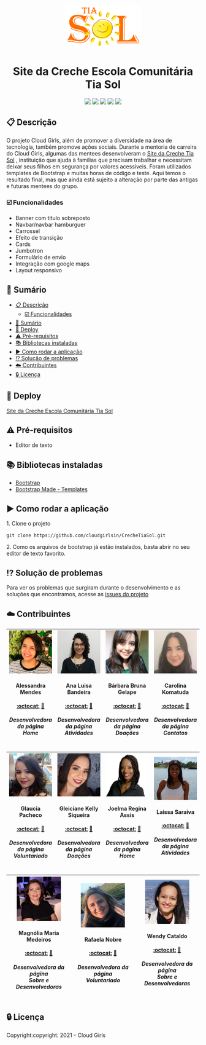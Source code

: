 <p align=center> <a href = "https://www.crechetiasol.com.br"><img src="https://github.com/cloudgirlsin/CrecheTiaSol/blob/desenvolvedoras/assets/img/logo_tiasol.png" width=200 ></a></p>
<h1 align=center>Site da Creche Escola Comunitária Tia Sol</h1>

<p align=center><img src= "https://img.shields.io/static/v1?label=Status&message=Desenvolvido&color=green&style=flat"> 
 <img src= "https://img.shields.io/static/v1?label=Linguagem&message=HTML%205&color=red&style=flat"> 
 <img src= "https://img.shields.io/static/v1?label=Linguagem&message=CSS%203&color=blue&style=flat"> 
 <img src= "https://img.shields.io/static/v1?label=Linguagem&message=JavaScript&color=yellow&style=flat&"> 
 <img src= "https://img.shields.io/static/v1?label=Biblioteca&message=Bootstrap&color=9cf&style=flat"></p>


## :clipboard: Descrição
O projeto Cloud Girls, além de promover a diversidade na área de tecnologia, também promove ações sociais. Durante a mentoria de carreira do Cloud Girls, algumas das mentees desenvolveram o [Site da Creche Tia Sol](https://www.crechetiasol.com.br) , instituição que ajuda à famílias que precisam trabalhar e necessitam deixar seus filhos em segurança por valores acessíveis. Foram utilizados templates de Bootstrap e muitas horas de código e teste. Aqui temos o resultado final, mas que ainda está sujeito a alteração por parte das antigas e futuras mentees do grupo. 

### :ballot_box_with_check: Funcionalidades
- Banner com título sobreposto
- Navbar/navbar hamburguer
- Carrossel
- Efeito de transição
- Cards
- Jumbotron
- Formulário de envio
- Integração com google maps
- Layout responsivo

## :scroll: Sumário
- [:clipboard: Descrição](#clipboard-descrição)
  - [:ballot_box_with_check: Funcionalidades](#ballot_box_with_check-funcionalidades)
- [:scroll: Sumário](#scroll-sumário)
- [:rocket: Deploy](#rocket-deploy)
- [:warning: Pré-requisitos](#warning-pré-requisitos)
- [:books: Bibliotecas instaladas](#books-bibliotecas-instaladas)
- [:arrow_forward: Como rodar a aplicação](#arrow_forward-como-rodar-a-aplicação)
- [:interrobang: Solução de problemas](#interrobang-solução-de-problemas)
- [:cloud: Contribuintes](#cloud-contribuintes)
- [:lock: Licença](#lock-licença)

## :rocket: Deploy
[Site  da Creche Escola Comunitária Tia Sol](https://www.crechetiasol.com.br)

## :warning: Pré-requisitos
- Editor de texto

## :books: Bibliotecas instaladas
- [Bootstrap](https://getbootstrap.com/)
- [Bootstrap Made - Templates](https://bootstrapmade.com/)

## :arrow_forward: Como rodar a aplicação
<p>1. Clone o projeto </p>

```
git clone https://github.com/cloudgirlsin/CrecheTiaSol.git
```

<p>2. Como os arquivos de bootstrap já estão instalados, basta abrir no seu editor de texto favorito.</p>

## :interrobang: Solução de problemas
Para ver os problemas que surgiram durante o desenvolvimento e as soluções que encontramos, acesse as [issues do projeto](https://github.com/cloudgirlsin/CrecheTiaSol/issues)

## :cloud: Contribuintes

| <img src="https://github.com/cloudgirlsin/CrecheTiaSol/blob/main/assets/img/desenvolvedoras/alessandra.jpeg" width=115 ><h4>Alessandra Mendes </h4>[:octocat:](https://github.com/alessandraamendes) [:necktie:](https://www.linkedin.com/in/alessandraamendes/)<br> <h5>Desenvolvedora da página<br> Home</h5> | <img src="https://github.com/cloudgirlsin/CrecheTiaSol/blob/main/assets/img/desenvolvedoras/analu.jpeg" width=115 ><h4>Ana Luisa Bandeira </h4>[:octocat:](https://github.com/analuisabandeira) [:necktie:](https://www.linkedin.com/in/analubandeira/) <br><h5>Desenvolvedora da página<br> Atividades</h5> | <img src="https://github.com/cloudgirlsin/CrecheTiaSol/blob/main/assets/img/desenvolvedoras/barbara.jpeg" width=115 ><h4>Bárbara Bruna Gelape</h4>[:octocat:](https://github.com/BarbaraBruna) [:necktie:](https://www.linkedin.com/in/barbaragelape/) <br> <h5>Desenvolvedora da página<br> Doações</h5> | <img src="https://github.com/cloudgirlsin/CrecheTiaSol/blob/main/assets/img/desenvolvedoras/carolina.jpeg" width=115 ><h4>Carolina Komatuda</h4>[:octocat:](https://github.com/carolkomatuda) [:necktie:](https://www.linkedin.com/in/carolina-nogueira-komatuda-324ab9a0/) <br> <h5>Desenvolvedora da página<br> Contatos</h5> |
| :----------------------------------------------------------: | :----------------------------------------------------------: | :----------------------------------------------------------: | :----------------------------------------------------------: |

| <img src="https://github.com/cloudgirlsin/CrecheTiaSol/blob/main/assets/img/desenvolvedoras/glaucia.jpeg" width=115 ><h4>Glaucia Pacheco</h4>[:octocat:](https://github.com/glauciapacheco) [:necktie:](https://www.linkedin.com/in/glaucia-pacheco/) <br> <h5>Desenvolvedora da página<br> Voluntariado</h5>| <img src="https://github.com/cloudgirlsin/CrecheTiaSol/blob/main/assets/img/desenvolvedoras/gleiciane.jpeg" width=115 ><h4>Gleiciane Kelly Siqueira</h4>[:octocat:](https://github.com/GleicianeKelly) [:necktie:](https://www.linkedin.com/in/gleicianekelly/) <br> <h5>Desenvolvedora da página<br> Doações</h5> | <img src="https://github.com/cloudgirlsin/CrecheTiaSol/blob/main/assets/img/desenvolvedoras/joelma.jpeg" width=115 ><h4>Joelma Regina Assis</h4>[:octocat:](https://github.com/joelmaregina) [:necktie:](https://www.linkedin.com/in/joelmaregina/)<br> <h5>Desenvolvedora da página<br> Home</h5> | <img src="https://github.com/cloudgirlsin/CrecheTiaSol/blob/main/assets/img/desenvolvedoras/laissa.jpeg" width=115 ><h4>Laíssa Saraiva</h4>[:octocat:](https://github.com/LaissaSaraiva) [:necktie:](https://www.linkedin.com/in/laissasc/) <br> <h5>Desenvolvedora da página<br> Atividades</h5> |
| :----------------------------------------------------------: | :----------------------------------------------------------: | :----------------------------------------------------------: | :----------------------------------------------------------: |

| <img src="https://github.com/cloudgirlsin/CrecheTiaSol/blob/main/assets/img/desenvolvedoras/magnolia.jpeg" width=115 ><h4>Magnólia Maria Medeiros</h4>[:octocat:](https://github.com/magnoliamedeiros) [:necktie:](https://www.linkedin.com/in/magnoliamedeiros/) <br> <h5>Desenvolvedora da página<br> Sobre e Desenvolvedoras</h5>| <img src="https://github.com/cloudgirlsin/CrecheTiaSol/blob/main/assets/img/desenvolvedoras/rafaela.jpeg" width=115 ><h4>Rafaela Nobre</h4>[:octocat:](https://github.com/rafaelanvg) [:necktie:](https://www.linkedin.com/in/rafanvg/) <br> <h5>Desenvolvedora da página<br> Voluntariado</h5> | <img src="https://github.com/cloudgirlsin/CrecheTiaSol/blob/main/assets/img/desenvolvedoras/wendy.jpeg" width=115 ><h4>Wendy Cataldo</h4>[:octocat:](https://github.com/wendycataldo) [:necktie:](https://www.linkedin.com/in/wendy-cataldo/) <br> <h5>Desenvolvedora da página<br> Sobre  e Desenvolvedoras</h5> |
| :----------------------------------------------------------: | :----------------------------------------------------------: | :----------------------------------------------------------: |


## :lock: Licença
<p>Copyright:copyright: 2021 - Cloud Girls</p>
